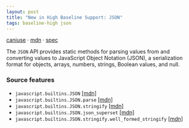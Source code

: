 ```yaml
---
layout: post
title: "New in High Baseline Support: JSON"
tags: baseline-high json
---
```


[caniuse](https://caniuse.com/?search=json) · [mdn](https://developer.mozilla.org/en-US/search?q=JSON) · [spec](https://tc39.es/ecma262/multipage/structured-data.html#sec-json-object)

The `JSON` API provides static methods for parsing values from and converting values to JavaScript Object Notation (JSON), a serialization format for objects, arrays, numbers, strings, Boolean values, and null.

### Source features

- ``javascript.builtins.JSON`` [[mdn]](https://developer.mozilla.org/en-US/search?q=javascript.builtins.JSON)
- ``javascript.builtins.JSON.parse`` [[mdn]](https://developer.mozilla.org/en-US/search?q=javascript.builtins.JSON.parse)
- ``javascript.builtins.JSON.stringify`` [[mdn]](https://developer.mozilla.org/en-US/search?q=javascript.builtins.JSON.stringify)
- ``javascript.builtins.JSON.json_superset`` [[mdn]](https://developer.mozilla.org/en-US/search?q=javascript.builtins.JSON.json_superset)
- ``javascript.builtins.JSON.stringify.well_formed_stringify`` [[mdn]](https://developer.mozilla.org/en-US/search?q=javascript.builtins.JSON.stringify.well_formed_stringify)
